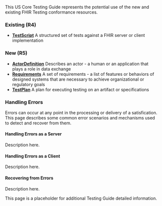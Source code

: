
<p>This US Core Testing Guide represents the potential use of the new and existing FHIR Testing conformance resources.</p>

### Existing (R4)

* <strong>[TestScript](http://hl7.org/fhir/R4/testscript.html)</strong>  A structured set of tests against a FHIR server or client implementation

### New (R5)

* <strong>[ActorDefinition](http://hl7.org/fhir/R5/actordefinition.html)</strong>  Describes an actor - a human or an application that plays a role in data exchange
* <strong>[Requirements](http://hl7.org/fhir/R5/requirements.html)</strong>  A set of requirements - a list of features or behaviors of designed systems that are necessary to achieve organizational or regulatory goals
* <strong>[TestPlan](http://hl7.org/fhir/R5/testplan.html)</strong>  A plan for executing testing on an artifact or specifications

### Handling Errors

Errors can occur at any point in the processing or delivery of a satisfication. This page describes some common error scenarios and mechanisms used to detect and recover from them.

#### Handling Errors as a Server

Description here.

#### Handling Errors as a Client

Description here.

#### Recovering from Errors

Description here.


<p></p>
<p>This page is a placeholder for additional Testing Guide detailed information.</p>
